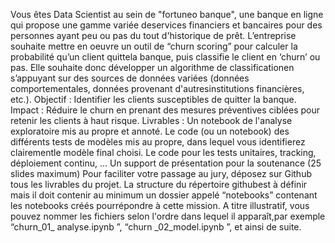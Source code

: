 Vous êtes Data Scientist au sein de "fortuneo banque", une banque en ligne qui propose une gamme variée deservices financiers et bancaires pour des personnes ayant peu ou pas du tout d'historique de prêt.
L’entreprise souhaite mettre en oeuvre un outil de “churn scoring” pour calculer la probabilité qu’un client quittela banque, puis classifie le client en ‘churn’ ou pas. Elle souhaite donc développer un algorithme de classificationen s’appuyant sur des sources de données variées (données comportementales, données provenant d'autresinstitutions financières, etc.).
Objectif : Identifier les clients susceptibles de quitter la banque.
Impact : Réduire le churn en prenant des mesures préventives ciblées pour retenir les clients à haut risque.
Livrables :
Un notebook de l'analyse exploratoire mis au propre et annoté.
Le code (ou un notebook) des différents tests de modèles mis au propre, dans lequel vous identifierez clairementle modèle final choisi.
Le code pour les tests unitaires, tracking, déploiement continu, ...
Un support de présentation pour la soutenance (25 slides maximum)
Pour faciliter votre passage au jury, déposez sur Github tous les livrables du projet. La structure du répertoire githubest à définir mais il doit contenir au minimum un dossier appelé “notebooks” contenant les notebooks créés pourrépondre à cette mission. A titre illustratif, vous pouvez nommer les fichiers selon l'ordre dans lequel il apparaît,par exemple “churn_01_
analyse.ipynb
”, “churn
_02_model.ipynb
”, et ainsi de suite.
